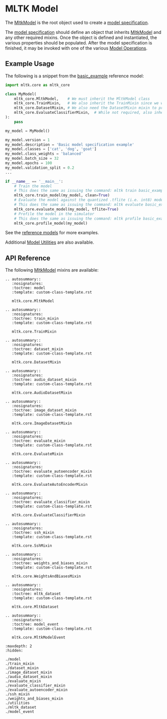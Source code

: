 # MLTK Model

The [MltkModel](mltk.core.MltkModel) is the root object used to create a [model specification](../../guides/model_specification.md).

The [model specification](../../guides/model_specification.md) should define an object that inherits [MltkModel](mltk.core.MltkModel)
and any other required mixins. Once the object is defined and instantiated, the various properties should be populated.
After the model specification is finished, it may be invoked with one of the various [Model Operations](../operations/index.md).

## Example Usage


The following is a snippet from the [basic_example](https://siliconlabs.github.io/mltk/docs/python_api/models/examples/basic_example.html) reference model:


```python
import mltk.core as mltk_core

class MyModel(
    mltk_core.MltkModel,    # We must inherit the MltkModel class
    mltk_core.TrainMixin,   # We also inherit the TrainMixin since we want to train this model
    mltk_core.DatasetMixin, # We also need the DatasetMixin mixin to provide the relevant dataset properties
    mltk_core.EvaluateClassifierMixin,  # While not required, also inherit EvaluateClassifierMixin to help will generating evaluation for our classification model
):
    pass

my_model = MyModel()

my_model.version = 1
my_model.description = 'Basic model specification example'
my_model.classes = ['cat', 'dog', 'goat']
my_model.class_weights = 'balanced'
my_model.batch_size = 32
my_model.epochs = 100
my_model.validation_split = 0.2
...

if __name__ == '__main__':
    # Train the model
    # This does the same as issuing the command: mltk train basic_example
    mltk_core.train_model(my_model, clean=True)
    # Evaluate the model against the quantized .tflite (i.e. int8) model
    # This does the same as issuing the command: mltk evaluate basic_example --tflite
    mltk_core.evaluate_model(my_model, tflite=True)
    # Profile the model in the simulator
    # This does the same as issuing the command: mltk profile basic_example
    mltk_core.profile_model(my_model)

```

See the [reference models](https://siliconlabs.github.io/mltk/docs/python_api/models/index.html) for more examples.

Additional [Model Utilities](https://siliconlabs.github.io/mltk/docs/python_api/mltk_model/utilities.html) are also available.

## API Reference


The following [MltkModel](mltk.core.MltkModel) mixins are available:


```{eval-rst}
.. autosummary::
   :nosignatures:
   :toctree: model
   :template: custom-class-template.rst

   mltk.core.MltkModel

.. autosummary::
   :nosignatures:
   :toctree: train_mixin
   :template: custom-class-template.rst

   mltk.core.TrainMixin

.. autosummary::
   :nosignatures:
   :toctree: dataset_mixin
   :template: custom-class-template.rst

   mltk.core.DatasetMixin

.. autosummary::
   :nosignatures:
   :toctree: audio_dataset_mixin
   :template: custom-class-template.rst

   mltk.core.AudioDatasetMixin

.. autosummary::
   :nosignatures:
   :toctree: image_dataset_mixin
   :template: custom-class-template.rst

   mltk.core.ImageDatasetMixin

.. autosummary::
   :nosignatures:
   :toctree: evaluate_mixin
   :template: custom-class-template.rst

   mltk.core.EvaluateMixin

.. autosummary::
   :nosignatures:
   :toctree: evaluate_autoencoder_mixin
   :template: custom-class-template.rst

   mltk.core.EvaluateAutoEncoderMixin

.. autosummary::
   :nosignatures:
   :toctree: evaluate_classifier_mixin
   :template: custom-class-template.rst

   mltk.core.EvaluateClassifierMixin

.. autosummary::
   :nosignatures:
   :toctree: ssh_mixin
   :template: custom-class-template.rst

   mltk.core.SshMixin

.. autosummary::
   :nosignatures:
   :toctree: weights_and_biases_mixin
   :template: custom-class-template.rst

   mltk.core.WeightsAndBiasesMixin

.. autosummary::
   :nosignatures:
   :toctree: mltk_dataset
   :template: custom-class-template.rst

   mltk.core.MltkDataset

.. autosummary::
   :nosignatures:
   :toctree: model_event
   :template: custom-class-template.rst

   mltk.core.MltkModelEvent

```


```{toctree}
:maxdepth: 2
:hidden:

./model
./train_mixin
./dataset_mixin
./image_dataset_mixin
./audio_dataset_mixin
./evaluate_mixin
./evaluate_classifier_mixin
./evaluate_autoencoder_mixin
./ssh_mixin
./weights_and_biases_mixin
./utilities
./mltk_dataset
./model_event
```